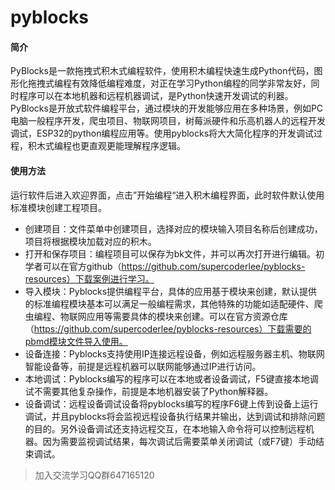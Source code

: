 # pyblocks

#### 简介

PyBlocks是一款拖拽式积木式编程软件，使用积木编程快速生成Python代码，图形化拖拽式编程有效降低编程难度，对正在学习Python编程的同学非常友好，同时程序可以在本地机器和远程机器调试，是Python快速开发调试的利器。PyBlocks是开放式软件编程平台，通过模块的开发能够应用在多种场景，例如PC电脑一般程序开发，爬虫项目、物联网项目，树莓派硬件和乐高机器人的远程开发调试，ESP32的python编程应用等。使用pyblocks将大大简化程序的开发调试过程，积木式编程也更直观更能理解程序逻辑。

#### 使用方法

运行软件后进入欢迎界面，点击”开始编程“进入积木编程界面，此时软件默认使用标准模块创建工程项目。

- 创建项目：文件菜单中创建项目，选择对应的模块输入项目名称后创建成功，项目将根据模块加载对应的积木。
- 打开和保存项目：编程项目可以保存为bk文件，并可以再次打开进行编辑。初学者可以在官方github（https://github.com/supercoderlee/pyblocks-resources）下载案例进行学习。
- 导入模块：Pyblocks提供编程平台，具体的应用基于模块来创建，默认提供的标准编程模块基本可以满足一般编程需求，其他特殊的功能如适配硬件、爬虫编程、物联网应用等需要具体的模块来创建。可以在官方资源仓库（https://github.com/supercoderlee/pyblocks-resources）下载需要的pbmd模块文件导入使用。
- 设备连接：Pyblocks支持使用IP连接远程设备，例如远程服务器主机、物联网智能设备等，前提是远程机器可以联网能够通过IP进行访问。
- 本地调试：Pyblocks编写的程序可以在本地或者设备调试，F5键直接本地调试不需要其他复杂操作，前提是本地机器安装了Python解释器。
- 设备调试：远程设备调试设备将pyblocks编写的程序F6键上传到设备上运行调试，并且pyblocks将会监视远程设备执行结果并输出，达到调试和排除问题的目的。另外设备调试还支持远程交互，在本地输入命令将可以控制远程机器。因为需要监视调试结果，每次调试后需要菜单关闭调试（或F7键）手动结束调试。

> 加入交流学习QQ群647165120
